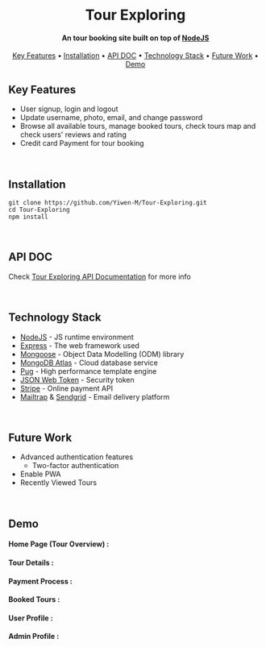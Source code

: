 <h1 align="center">
  <br>
  Tour Exploring
  <br>
</h1>

<h4 align="center">An tour booking site built on top of <a href="https://nodejs.org/en/" target="_blank">NodeJS</a></h4>

<p align="center">
  <a href="#key-features">Key Features</a> •
  <a href="#installation">Installation</a> • 
  <a href="#api-doc">API DOC</a> •
  <a href="#technology-stack">Technology Stack</a> •
  <a href="#future-work">Future Work</a> •
  <a href="#demo">Demo</a>
</p>

## Key Features

* User signup, login and logout
* Update username, photo, email, and change password
* Browse all available tours, manage booked tours, check tours map and check users' reviews and rating
* Credit card Payment for tour booking
<br>
  
## Installation
```
git clone https://github.com/Yiwen-M/Tour-Exploring.git
cd Tour-Exploring
npm install
```
<br>

## API DOC

Check [Tour Exploring API Documentation](https://documenter.getpostman.com/view/18133948/Uzs425dh) for more info

<br>

## Technology Stack

* [NodeJS](https://nodejs.org/en/) - JS runtime environment
* [Express](http://expressjs.com/) - The web framework used
* [Mongoose](https://mongoosejs.com/) - Object Data Modelling (ODM) library
* [MongoDB Atlas](https://www.mongodb.com/cloud/atlas) - Cloud database service
* [Pug](https://pugjs.org/api/getting-started.html) - High performance template engine
* [JSON Web Token](https://jwt.io/) - Security token
* [Stripe](https://stripe.com/) - Online payment API
* [Mailtrap](https://mailtrap.io/) & [Sendgrid](https://sendgrid.com/) - Email delivery platform
<br>

## Future Work

* Advanced authentication features
  - Two-factor authentication
* Enable PWA
* Recently Viewed Tours
<br>

## Demo

#### Home Page (Tour Overview) :


#### Tour Details :


#### Payment Process :


#### Booked Tours :


#### User Profile :


#### Admin Profile :

